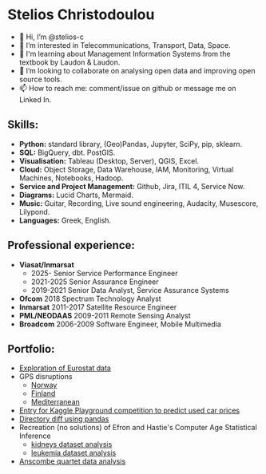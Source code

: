 # Stelios Christodoulou
- 👋 Hi, I’m @stelios-c
- 👀 I’m interested in Telecommunications, Transport, Data, Space. 
- 🌱 I'm learning about Management Information Systems from the textbook by Laudon & Laudon.
- 💞️ I’m looking to collaborate on analysing open data and improving open source tools.
- 📫 How to reach me: comment/issue on github or message me on Linked In.

## Skills:  
- **Python:** standard library, (Geo)Pandas, Jupyter, SciPy, pip, sklearn.
- **SQL:** BigQuery, dbt. PostGIS.
- **Visualisation:**  Tableau (Desktop, Server), QGIS, Excel.
- **Cloud:** Object Storage, Data Warehouse, IAM, Monitoring, Virtual Machines, Notebooks, Hadoop.
- **Service and Project Management:**  Github, Jira, ITIL 4, Service Now.  
- **Diagrams:** Lucid Charts, Mermaid.
- **Music:** Guitar, Recording, Live sound engineering, Audacity, Musescore, Lilypond.
- **Languages:** Greek, English.

## Professional experience:
- **Viasat/Inmarsat**
	- 2025-     Senior Service Performance Engineer 
	- 2021-2025 Senior Assurance Engineer
	- 2019-2021 Senior Data Analyst, Service Assurance Systems
- **Ofcom** 2018 Spectrum Technology Analyst
- **Inmarsat** 2011-2017 Satellite Resource Engineer
- **PML/NEODAAS** 2009-2011 Remote Sensing Analyst
- **Broadcom** 2006-2009 Software Engineer, Mobile Multimedia

## Portfolio:
- [Exploration of Eurostat data](https://github.com/stelios-c/eurostat_eda)
- GPS disruptions
  - [Norway](https://github.com/stelios-c/GPS_analysis/blob/main/norway.ipynb)
  - [Finland](https://github.com/stelios-c/GPS_analysis/blob/main/finland_disturbances.ipynb)
  - [Mediterranean](https://github.com/stelios-c/GPS_analysis/blob/main/GPS_interference_analysis.md)
- [Entry for Kaggle Playground competition to predict used car prices](https://github.com/stelios-c/used_cars_regression_kaggle)
- [Directory diff using pandas](https://github.com/stelios-c/utilities/blob/main/generate_data.ipynb)
- Recreation (no solutions) of Efron and Hastie's Computer Age Statistical Inference
  - [kidneys dataset analysis](https://github.com/stelios-c/stat_inf_public/blob/main/kidneys_no_solutions.ipynb)
  - [leukemia dataset analysis](https://github.com/stelios-c/stat_inf_public/blob/main/all_aml.ipynb)
- [Anscombe quartet data analysis](https://github.com/stelios-c/stat_inf_public/blob/main/anscombe/anscombe.ipynb)
<!---
stelios-c/stelios-c is a ✨ special ✨ repository because its `README.md` (this file) appears on your GitHub profile.
You can click the Preview link to take a look at your changes.
--->
